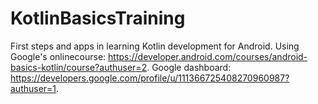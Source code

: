 # KotlinBasicsTraining
First steps and apps in learning Kotlin development for Android. Using Google's onlinecourse: https://developer.android.com/courses/android-basics-kotlin/course?authuser=2.  Google dashboard: https://developers.google.com/profile/u/111366725408270960987?authuser=1.
